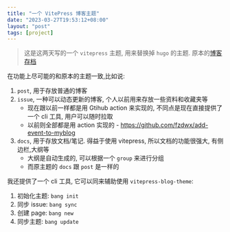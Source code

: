 ```yaml
---
title: "一个 VitePress 博客主题"
date: "2023-03-27T19:53:12+08:00"
layout: "post"
tags: [project]
---
```


> 这是这两天写的一个 `vitepress` 主题, 用来替换掉 `hugo` 的主题. 原本的[博客存档](https://github.com/fzdwx/blog-history)

在功能上尽可能的和原本的主题一致,比如说:


1. `post`, 用于存放普通的博客
2. `issue`, 一种可以动态更新的博客, 个人以前用来存放一些资料和收藏夹等
   - 现在跟以前一样都是用 Gtihub action 来实现的, 不同点是现在直接提供了一个 cli 工具, 用户可以随时拉取
   - 以前则全部都是用 action 实现的 - https://github.com/fzdwx/add-event-to-myblog
3. `docs`, 用于存放文档/笔记. 得益于使用 vitepress, 所以文档的功能很强大, 有侧边栏,大纲等
    - 大纲是自动生成的, 可以根据一个 `group` 来进行分组
    - 而原主题的 `docs` 跟 `post` 是一样的


我还提供了一个 cli 工具, 它可以同来辅助使用 `vitepress-blog-theme`:

1. 初始化主题: `bang init`
2. 同步 issue: `bang sync`
3. 创建 page: `bang new`
4. 同步主题: `bang update`

